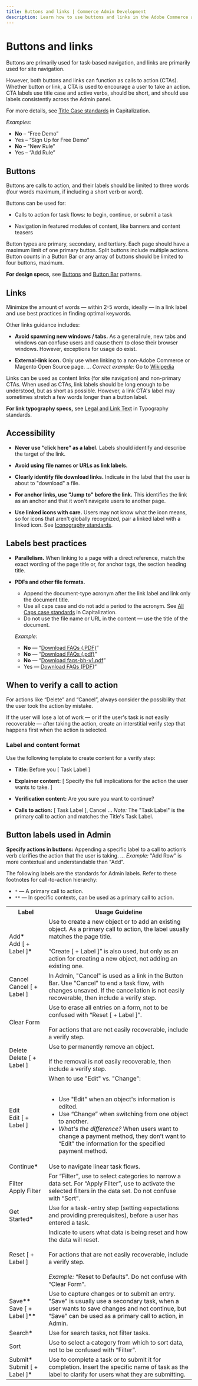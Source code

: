 ```yaml
---
title: Buttons and links | Commerce Admin Development
description: Learn how to use buttons and links in the Adobe Commerce and Magento Open Source Admin application.
---
```


# Buttons and links

Buttons are primarily used for task-based navigation, and links are primarily used for site navigation.

However, both buttons and links can function as calls to action (CTAs). Whether button or link, a CTA is used to encourage a user to take an action. CTA labels use title case and active verbs, should be short, and should use labels consistently across the Admin panel.

For more details, see [Title Case standards](capitalization.md#title-case) in Capitalization.

*Examples:*

*  **No** – “Free Demo”
*  Yes – “Sign Up for Free Demo”
*  **No** – “New Rule”
*  Yes – “Add Rule”

## Buttons

Buttons are calls to action, and their labels should be limited to three words (four words maximum, if including a short verb or word).

Buttons can be used for:

*  Calls to action for task flows: to begin, continue, or submit a task

*  Navigation in featured modules of content, like banners and content teasers

Button types are primary, secondary, and tertiary. Each page should have a maximum limit of one primary button. Split buttons include multiple actions. Button counts in a Button Bar or any array of buttons should be limited to four buttons, maximum.

**For design specs,** see [Buttons](https://devdocs.magento.com/guides/v2.4/pattern-library/controls/buttons/buttons.html) and [Button Bar](https://devdocs.magento.com/guides/v2.4/pattern-library/controls/button-bar/button-bar.html) patterns.

## Links

Minimize the amount of words — within 2-5 words, ideally — in a link label and use best practices in finding optimal keywords.

Other links guidance includes:

*  **Avoid spawning new windows / tabs.** As a general rule, new tabs and windows can confuse users and cause them to close their browser windows. However, exceptions for usage do exist.

*  **External-link icon.** Only use when linking to a non-Adobe Commerce or Magento Open Source page. ... *Correct example:* Go to [Wikipedia](https://www.wikipedia.org/)

Links can be used as content links (for site navigation) and non-primary CTAs. When used as CTAs, link labels should be long enough to be understood, but as short as possible. However, a link CTA's label may sometimes stretch a few words longer than a button label.

**For link typography specs,** see [Legal and Link Text](../design/typography.md#legal-and-link-text) in Typography standards.

## Accessibility

*  **Never use “click here” as a label.** Labels should identify and describe the target of the link.

*  **Avoid using file names or URLs as link labels.**

*  **Clearly identify file download links.** Indicate in the label that the user is about to "download" a file.

*  **For anchor links, use "Jump to" before the link.** This identifies the link as an anchor and that it won't navigate users to another page.

*  **Use linked icons with care.** Users may not know what the icon means, so for icons that aren't globally recognized, pair a linked label with a linked icon. See [Iconography standards](../design/iconography.md).

## Labels best practices

*  **Parallelism.** When linking to a page with a direct reference, match the exact wording of the page title or, for anchor tags, the section heading title.
* **PDFs and other file formats.**
   *  Append the document-type acronym after the link label and link only the document title.
   *  Use all caps case and do not add a period to the acronym. See <span markdown="1">[All Caps case standards](capitalization.md#all-caps)</span> in Capitalization.
   *  Do not use the file name or URL in the content &#8212; use the title of the document.

   *Example:*

   *  **No** —  “<a href="javascript:void(0);">Download FAQs (.PDF)</a>”
   *  **No** — “<a href="javascript:void(0);">Download FAQs (.pdf)</a>”</li>
   *  **No** — “<a href="javascript:void(0);">Download faqs-bh-v1.pdf</a>”
   *  Yes — <a href="javascript:void(0);">Download FAQs (PDF)</a>”

## When to verify a call to action

For actions like “Delete” and “Cancel”, always consider the possibility that the user took the action by mistake.

If the user will lose a lot of work — or if the user's task is not easily recoverable — after taking the action, create an interstitial verify step that happens first when the action is selected.

### Label and content format

Use the following template to create content for a verify step:

*  **Title:** Before you [ Task Label ]

*  **Explainer content:** [ Specify the full implications for the action the user wants to take. ]

*  **Verification content:** Are you sure you want to continue?

*  **Calls to action:** [ Task Label ], Cancel ... *Note:* The "Task Label" is the primary call to action and matches the Title's Task Label.

## Button labels used in Admin

**Specify actions in buttons:** Appending a specific label to a call to action’s verb clarifies the action that the user is taking. ... *Example:* "Add Row" is more contextual and understandable than "Add".

The following labels are the standards for Admin labels. Refer to these footnotes for call-to-action hierarchy:

*  `*` — A primary call to action.
*  `**`  — In specific contexts, can be used as a primary call to action.

<table>
  <tbody>
    <tr>
      <th>Label</th>
      <th>Usage Guideline</th>
    </tr>
    <tr>
      <td>Add<strong>*</strong><br />Add [ + Label ]<strong>*</strong></td>
      <td>Use to create a new object or to add an existing object. As a primary call to action, the label usually matches the page title.<br /><br />
      “Create [ + Label ]” is also used, but only as an action for creating a new object, not adding an existing one.</td>
    </tr>
    <tr>
      <td>Cancel<br />Cancel [ + Label ]</td>
      <td>In Admin, "Cancel" is used as a link in the Button Bar. Use "Cancel" to end a task flow, with changes unsaved. If the cancellation is not easily recoverable, then include a verify step.</td>
    </tr>
    <tr>
      <td>Clear Form</td>
      <td>Use to erase all entries on a form, not to be confused with “Reset [ + Label ]”.
      <br /><br />For actions that are not easily recoverable, include a verify step.</td>
    </tr>
    <tr>
      <td>Delete<br />Delete [ + Label ]</td>
      <td>Use to permanently remove an object.<br /><br />
      If the removal is not easily recoverable, then include a verify step.</td>
    </tr>
    <tr>
      <td>Edit<br />Edit [ + Label ]</td>
      <td>When to use "Edit" vs. "Change":<br /><br />
        <ul>
          <li>Use "Edit" when an object's information is edited.</li>
          <li>Use “Change” when switching from one object to another.</li>
          <li><em>What's the difference?</em> When users want to change a payment method, they don’t want to “Edit” the information for the specified payment method.</li>
        </ul>
      </td>
    </tr>
    <tr>
      <td>Continue<strong>*</strong></td>
      <td>Use to navigate linear task flows.</td>
    </tr>
    <tr>
      <td>Filter<br />Apply Filter</td>
      <td>For “Filter”, use to select categories to narrow a data set. For “Apply Filter”, use to activate the selected filters in the data set. Do not confuse with “Sort”.</td>
    </tr>
    <tr>
      <td>Get Started<strong>*</strong></td>
      <td>Use for a task-entry step (setting expectations and providing prerequisites), before a user has entered a task.</td>
    </tr>
    <tr>
      <td>Reset [ + Label ]</td>
      <td>Indicate to users what data is being reset and how the data will reset.
      <br /><br />For actions that are not easily recoverable, include a verify step.<br /><br />
      <em>Example:</em> “Reset to Defaults”. Do not confuse with “Clear Form”. </td>
    </tr>
    <tr>
      <td>Save<strong>**</strong><br />Save [ + Label ]<strong>**</strong></td>
      <td>Use to capture changes or to submit an entry. "Save" is usually use a secondary task, when a user wants to save changes and not continue, but “Save” can be used as a primary call to action, in Admin.</td>
    </tr>
    <tr>
      <td>Search<strong>*</strong></td>
      <td>Use for search tasks, not filter tasks.</td>
    </tr>
    <tr>
      <td>Sort</td>
      <td>Use to select a category from which to sort data, not to be confused with “Filter”.</td>
    </tr>
    <tr>
      <td>Submit<strong>*</strong><br />Submit [ + Label ]<strong>*</strong></td>
      <td>Use to complete a task or to submit it for completion. Insert the specific name of task as the label to clarify for users what they are submitting.</td>
    </tr>
  </tbody>
</table>
